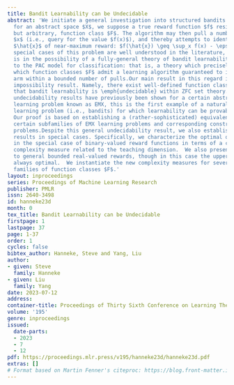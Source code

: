 ```yaml
---
title: Bandit Learnability can be Undecidable
abstract: 'We initiate a general investigation into structured bandits. Specifically,
  for an abstract space $X$, we suppose a true reward function $f$ resides in a known,
  but arbitrary, function class $F$. The algorithm may then pull a number of arms
  $x$ (i.e., query for the value $f(x)$), and thereby attempts to identify an arm
  $\hat{x}$ of near-maximum reward: $f(\hat{x}) \geq \sup_x f(x) - \epsilon$. While
  special cases of this problem are well understood in the literature, our interest
  is in the possibility of a fully-general theory of bandit learnability, analogous
  to the PAC model for classification: that is, a theory which precisely characterizes
  which function classes $F$ admit a learning algorithm guaranteed to identify a near-optimal
  arm within a bounded number of pulls.Our main result in this regard is an illuminating
  impossibility result. Namely, there exist well-defined function classes $F$ such
  that bandit learnability is \emph{undecidable} within ZFC set theory. While such
  undecidability results have previously been shown for a certain abstractly-defined
  learning problem known as EMX, this is the first example of a natural or commonly-encountered
  learning problem (i.e., bandits) for which learnability can be provably undecidable.
  Our proof is based on establishing a (rather-sophisticated) equivalence between
  certain subfamilies of EMX learning problems and corresponding constructed bandit
  problems.Despite this general undecidability result, we also establish new general
  results in special cases. Specifically, we characterize the optimal query complexity
  in the special case of binary-valued reward functions in terms of a combinatorial
  complexity measure related to the teaching dimension.  We also present an extension
  to general bounded real-valued rewards, though in this case the upper bound is not
  always optimal.  We instantiate the new complexity measures for several important
  families of function classes $F$.'
layout: inproceedings
series: Proceedings of Machine Learning Research
publisher: PMLR
issn: 2640-3498
id: hanneke23d
month: 0
tex_title: Bandit Learnability can be Undecidable
firstpage: 1
lastpage: 37
page: 1-37
order: 1
cycles: false
bibtex_author: Hanneke, Steve and Yang, Liu
author:
- given: Steve
  family: Hanneke
- given: Liu
  family: Yang
date: 2023-07-12
address: 
container-title: Proceedings of Thirty Sixth Conference on Learning Theory
volume: '195'
genre: inproceedings
issued:
  date-parts:
  - 2023
  - 7
  - 12
pdf: https://proceedings.mlr.press/v195/hanneke23d/hanneke23d.pdf
extras: []
# Format based on Martin Fenner's citeproc: https://blog.front-matter.io/posts/citeproc-yaml-for-bibliographies/
---
```


